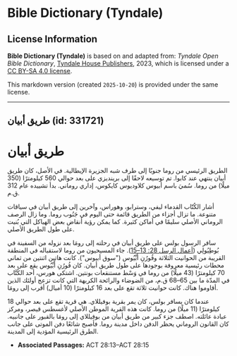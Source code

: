 # Bible Dictionary (Tyndale)

## License Information

**Bible Dictionary (Tyndale)** is based on and adapted from: _Tyndale Open Bible Dictionary_, [Tyndale House Publishers](https://tyndaleopenresources.com/), 2023, which is licensed under a [CC BY-SA 4.0 license](https://creativecommons.org/licenses/by-sa/4.0/legalcode.en).

This markdown version (created `2025-10-20`) is provided under the same license.



--------------------------------

## طريق أبيان (id: 331721)

طريق أبيان
==========

الطريق الرئيسي من روما جنوبًا إلى طرف شبه الجزيرة الإيطالية. في الأصل، كان طريق أبيان ينتهي عند كابوا. تم توسيعه لاحقًا إلى برينديزي على بعد حوالي 560 كيلومترًا (350 ميلًا) من روما. سُميَ باسم أبيوس كلاوديوس كايكوس، إداري روماني. بدأ تشييده عام 312 ق.م. 

أشار الكُتّاب القدماء ليفي، وسترابو، وهوراس، وآخرين إلى طريق أبيان في سياقات متنوعة. ما تزال أجزاء من الطريق قائمة حتى اليوم في جَنُوب روما. وما زال الرصف الروماني الأصلي سليمًا في أماكن كثيرة. كما يمكن رؤية أنقاض بعض الهياكل التي بُنيت على طول الطريق الأصلي.

سافر الرسول بولس على طريق أبيان في رحلته إلى رومَا بعد نزوله من السفينة في بُوطِيُولِي ([أعمال الرسل 28: 13–15](https://ref.ly/Acts28:13-Acts28:15)). جاء المسيحيون من روما لاستقباله في المنطقة القريبة من الحوانيت الثلاثة وفُورُنِ أَبِّيُوس ("سوق أبيوس"). كانت هاتين اثنتين من ثماني محطات رئيسية معروفة بوجودها على طول طريق أبيان. كان فُورُنِ أَبِّيُوس يقع على بعد 70 كيلومترًا (43 ميلًا) من روما في وَسْط مستنقعات بونتين. اشتكى هورس، أحد الكُتَّاب في المدّة ما بين 65–68 ق.م، من الضوضاء والرائحة الكريهة التي كانت تزعج أولئك الذين أقاوموا هناك. كانت حوانيت ثلاثة تقع على بعد 16 كيلومترًا (10 أميال) أقرب إلى رومَا.

عندما كان يسافر بولس، كان يمر بقرية بوفيللاي. هي قرية تقع على بعد حوالي 18 كيلومترًا (11 ميلًا) من روما. كانت هذه القرية الموطن الأصلي لأغسطس قيصر، ومركز عبادة عائلته. اصطف جزء كبير من طريق أبيان من بوفيللاي إلى رومَا بالقبور على جانبيه. كان القانون الروماني يحظر الدفن داخل مدينة روما. فأصبح شائعًا دفن الموتى على جانب الطرق الرئيسية المؤدية إلى المدينة.

* **Associated Passages:** ACT 28:13–ACT 28:15

